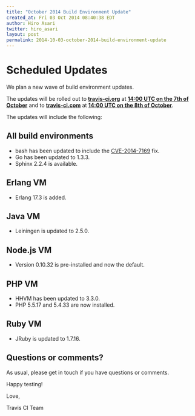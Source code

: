 ```yaml
---
title: "October 2014 Build Environment Update"
created_at: Fri 03 Oct 2014 08:40:38 EDT
author: Hiro Asari
twitter: hiro_asari
layout: post
permalink: 2014-10-03-october-2014-build-environment-update
---
```


# Scheduled Updates

We plan a new wave of build environment updates.

The updates will be rolled out to
**[travis-ci.org](https://travis-ci.org)** at **[14:00 UTC on the 7th of October](http://everytimezone.com/#2014-10-7,120,cn3)** and
to **[travis-ci.com](https://travis-ci.com)** at **[14:00 UTC on the 8th of October](http://everytimezone.com/#2014-10-8,120,cn3)**.

The updates will include the following:

## All build environments

* bash has been updated to include the [CVE-2014-7169](https://cve.mitre.org/cgi-bin/cvename.cgi?name=CVE-2014-7169) fix.
* Go has been updated to 1.3.3.
* Sphinx 2.2.4 is available.

## Erlang VM

* Erlang 17.3 is added.

## Java VM

* Leiningen is updated to 2.5.0.

## Node.js VM

* Version 0.10.32 is pre-installed and now the default.

## PHP VM

* HHVM has been updated to 3.3.0.
* PHP 5.5.17 and 5.4.33 are now installed.

## Ruby VM

* JRuby is updated to 1.7.16.

## Questions or comments?

As usual, please get in touch if you have questions or comments.

Happy testing!

Love,

Travis CI Team
